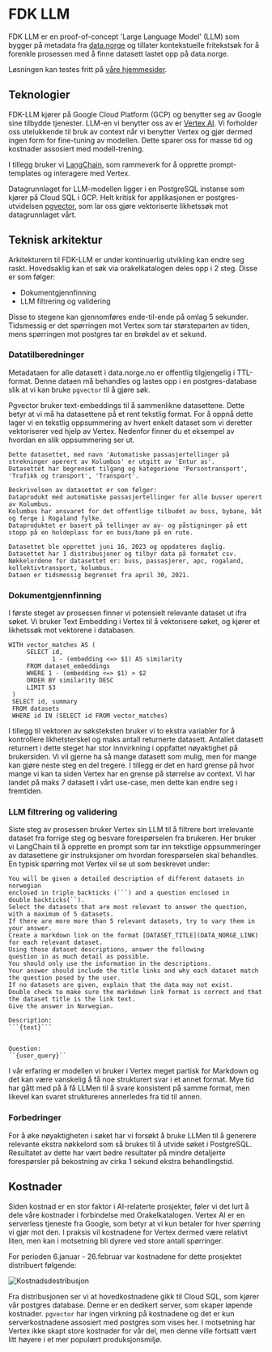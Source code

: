 # FDK LLM
FDK LLM er en proof-of-concept 'Large Language Model' (LLM) som bygger på 
metadata fra [data.norge](https://data.norge.no) og tillater kontekstuelle
fritekstsøk for å forenkle prosessen med å finne datasett lastet opp på
data.norge.

Løsningen kan testes fritt på [våre hjemmesider](https://samferdselsdata.no/orakel).


## Teknologier
FDK-LLM kjører på Google Cloud Platform (GCP) og benytter seg av Google sine
tilbydde tjenester. LLM-en vi benytter oss av er [Vertex AI](https://cloud.google.com/vertex-ai). 
Vi forholder oss utelukkende til bruk av context når vi benytter Vertex og
gjør dermed ingen form for fine-tuning av modellen. Dette sparer oss for masse
tid og kostnader assosiert med modell-trening.

I tillegg bruker vi [LangChain](https://python.langchain.com/docs/get_started/introduction),
som rammeverk for å opprette prompt-templates og interagere med Vertex. 

Datagrunnlaget for LLM-modellen ligger i en PostgreSQL instanse som kjører på
Cloud SQL i GCP. Helt kritisk for applikasjonen er postgres-utvidelsen [pgvector](https://github.com/pgvector/pgvector),
som lar oss gjøre vektoriserte likhetssøk mot datagrunnlaget vårt.


## Teknisk arkitektur
Arkitekturern til FDK-LLM er under kontinuerlig utvikling kan endre seg raskt.
Hovedsaklig kan et søk via orakelkatalogen deles opp i 2 steg. Disse er som følger:
- Dokumentgjennfinning
- LLM filtrering og validering

Disse to stegene kan gjennomføres ende-til-ende på omlag 5 sekunder.
Tidsmessig er det spørringen mot Vertex som tar størsteparten av tiden, mens
spørringen mot postgres tar en brøkdel av et sekund.

### Datatilberedninger
Metadataen for alle datasett i data.norge.no er offentlig tilgjengelig
i TTL-format. Denne dataen må behandles og lastes opp i en postgres-database
slik at vi kan bruke `pgvector` til å gjøre søk. 

Pgvector bruker text-embeddings til å sammenlikne datasettene. Dette betyr at
vi må ha datasettene på et rent tekstlig format. For å oppnå dette lager vi
en tekstlig oppsummering av hvert enkelt dataset som vi deretter
vektoriserer ved hjelp av Vertex. Nedenfor finner du et eksempel av hvordan
en slik oppsummering ser ut.

```
Dette datasettet, med navn 'Automatiske passasjertellinger på strekninger operert av Kolumbus' er utgitt av 'Entur as'.
Datasettet har begrenset tilgang og kategoriene 'Persontransport', 'Trafikk og transport', 'Transport'.

Beskrivelsen av datasettet er som følger:
Dataprodukt med automatiske passasjertellinger for alle busser operert av Kolumbus. 
Kolumbus har ansvaret for det offentlige tilbudet av buss, bybane, båt og ferge i Rogaland fylke.
Dataproduktet er basert på tellinger av av- og påstigninger på ett stopp på en holdeplass for en buss/bane på en rute.

Datasettet ble opprettet juni 16, 2023 og oppdateres daglig.
Datasettet har 1 distribusjoner og tilbyr data på formatet csv.
Nøkkelordene for datasettet er: buss, passasjerer, apc, rogaland, kollektivtransport, kolumbus.
Dataen er tidsmessig begrenset fra april 30, 2021.
```



### Dokumentgjennfinning
I første steget av prosessen finner vi potensielt relevante dataset ut ifra
søket. Vi bruker Text Embedding i Vertex til å vektorisere søket, og kjører
et likhetssøk mot vektorene i databasen.

```postgresql
WITH vector_matches AS (
     SELECT id, 
            1 - (embedding <=> $1) AS similarity
     FROM dataset_embeddings
     WHERE 1 - (embedding <=> $1) > $2
     ORDER BY similarity DESC
     LIMIT $3
 )
 SELECT id, summary 
 FROM datasets
 WHERE id IN (SELECT id FROM vector_matches)
```

I tillegg til vektoren av søksteksten bruker vi to ekstra variabler for å
kontrollere likhetsterskel og maks antall returnerte datasett. Antallet
datasett returnert i dette steget har stor innvirkning i oppfattet
nøyaktighet på brukersiden. Vi vil gjerne ha så mange datasett som mulig, 
men for mange kan gjøre neste steg en del tregere. I tillegg er det en
hard grense på hvor mange vi kan ta siden Vertex har en grense på størrelse
av context. Vi har landet på maks 7 datasett i vårt use-case, men dette kan
endre seg i fremtiden.


### LLM filtrering og validering
Siste steg av prosessen bruker Vertex sin LLM til å filtrere bort
irrelevante dataset fra forrige steg og besvare forespørselen fra brukeren.
Her bruker vi LangChain til å opprette en prompt som tar inn 
tekstlige oppsummeringer av datasettene gir instruksjoner om hvordan
forespørselen skal behandles. En typisk spørring mot Vertex vil se ut
som beskrevet under:


```text
You will be given a detailed description of different datasets in norwegian
enclosed in triple backticks (```) and a question enclosed in
double backticks(``).
Select the datasets that are most relevant to answer the question, with a maximum of 5 datasets.
If there are more more than 5 relevant datasets, try to vary them in your answer.
Create a markdown link on the format [DATASET_TITLE](DATA_NORGE_LINK) for each relevant dataset.
Using those dataset descriptions, answer the following
question in as much detail as possible.
You should only use the information in the descriptions.
Your answer should include the title links and why each dataset match the question posed by the user.
If no datasets are given, explain that the data may not exist.
Double check to make sure the markdown link format is correct and that the dataset title is the link text.
Give the answer in Norwegian.

Description:
```{text}```


Question:
``{user_query}``
```

I vår erfaring er modellen vi bruker i Vertex meget partisk for 
Markdown og det kan være vanskelig å få noe strukturert svar i et annet
format. Mye tid har gått med på å få LLMen til å svare 
konsistent på samme format, men likevel kan svaret struktureres annerledes
fra tid til annen. 


### Forbedringer
For å øke nøyaktigheten i søket har vi forsøkt å bruke LLMen til å generere
relevante ekstra nøkkelord som så brukes til å utvide søket i PostgreSQL.
Resultatet av dette har vært bedre resultater på mindre detaljerte
forespørsler på bekostning av cirka 1 sekund ekstra behandlingstid.


## Kostnader
Siden kostnad er en stor faktor i AI-relaterte prosjekter, føler vi det lurt å dele
våre kostnader i forbindelse med Orakelkatalogen. Vertex AI er en serverless tjeneste fra Google,
som betyr at vi kun betaler for hver spørring vi gjør mot den. I praksis
vil kostnadene for Vertex dermed være relativt liten, men kan i motsetning
bli dyrere ved store antall spørringer.

For perioden 6.januar - 26.februar var kostnadene for dette prosjektet
distribuert følgende:

![Kostnadsdestribusjon](https://i.imgur.com/N11bJkU.png)

Fra distribusjonen ser vi at hovedkostnadene gikk til Cloud SQL, som kjører
vår postgres database. Denne er en dedikert server, som skaper løpende
kostnader. `pgvector` har ingen virkning på kostnadene og det er kun
serverkostnadene assosiert med postgres som vises her. 
I motsetning har Vertex ikke skapt store kostnader for vår del,
men denne ville fortsatt vært litt høyere i et mer populært produksjonsmiljø.
